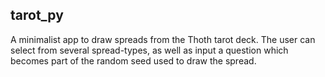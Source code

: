 ## tarot_py
A minimalist app to draw spreads from the Thoth tarot deck. 
The user can select from several spread-types, as well as input a question which becomes part of the random seed used to draw the spread.
